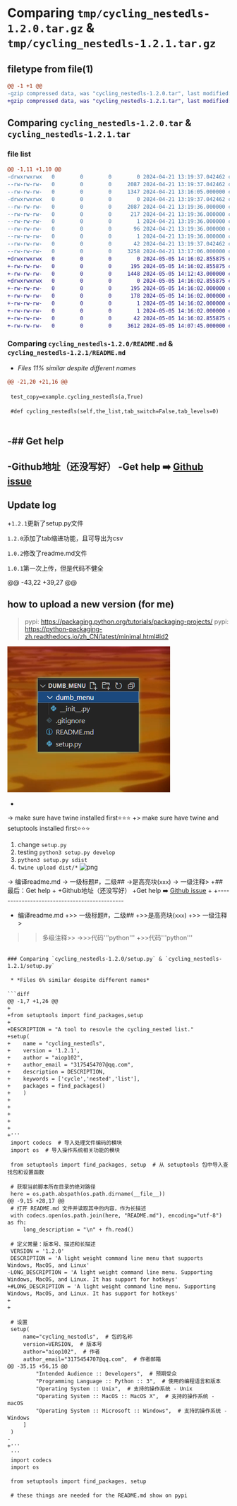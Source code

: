 # Comparing `tmp/cycling_nestedls-1.2.0.tar.gz` & `tmp/cycling_nestedls-1.2.1.tar.gz`

## filetype from file(1)

```diff
@@ -1 +1 @@
-gzip compressed data, was "cycling_nestedls-1.2.0.tar", last modified: Sun Apr 21 13:19:37 2024, max compression
+gzip compressed data, was "cycling_nestedls-1.2.1.tar", last modified: Sun May  5 14:16:02 2024, max compression
```

## Comparing `cycling_nestedls-1.2.0.tar` & `cycling_nestedls-1.2.1.tar`

### file list

```diff
@@ -1,11 +1,10 @@
-drwxrwxrwx   0        0        0        0 2024-04-21 13:19:37.042462 cycling_nestedls-1.2.0/
--rw-rw-rw-   0        0        0     2087 2024-04-21 13:19:37.042462 cycling_nestedls-1.2.0/PKG-INFO
--rw-rw-rw-   0        0        0     1347 2024-04-21 13:16:05.000000 cycling_nestedls-1.2.0/README.md
-drwxrwxrwx   0        0        0        0 2024-04-21 13:19:37.042462 cycling_nestedls-1.2.0/cycling_nestedls.egg-info/
--rw-rw-rw-   0        0        0     2087 2024-04-21 13:19:36.000000 cycling_nestedls-1.2.0/cycling_nestedls.egg-info/PKG-INFO
--rw-rw-rw-   0        0        0      217 2024-04-21 13:19:36.000000 cycling_nestedls-1.2.0/cycling_nestedls.egg-info/SOURCES.txt
--rw-rw-rw-   0        0        0        1 2024-04-21 13:19:36.000000 cycling_nestedls-1.2.0/cycling_nestedls.egg-info/dependency_links.txt
--rw-rw-rw-   0        0        0       96 2024-04-21 13:19:36.000000 cycling_nestedls-1.2.0/cycling_nestedls.egg-info/requires.txt
--rw-rw-rw-   0        0        0        1 2024-04-21 13:19:36.000000 cycling_nestedls-1.2.0/cycling_nestedls.egg-info/top_level.txt
--rw-rw-rw-   0        0        0       42 2024-04-21 13:19:37.042462 cycling_nestedls-1.2.0/setup.cfg
--rw-rw-rw-   0        0        0     3258 2024-04-21 13:17:06.000000 cycling_nestedls-1.2.0/setup.py
+drwxrwxrwx   0        0        0        0 2024-05-05 14:16:02.855875 cycling_nestedls-1.2.1/
+-rw-rw-rw-   0        0        0      195 2024-05-05 14:16:02.855875 cycling_nestedls-1.2.1/PKG-INFO
+-rw-rw-rw-   0        0        0     1448 2024-05-05 14:12:43.000000 cycling_nestedls-1.2.1/README.md
+drwxrwxrwx   0        0        0        0 2024-05-05 14:16:02.855875 cycling_nestedls-1.2.1/cycling_nestedls.egg-info/
+-rw-rw-rw-   0        0        0      195 2024-05-05 14:16:02.000000 cycling_nestedls-1.2.1/cycling_nestedls.egg-info/PKG-INFO
+-rw-rw-rw-   0        0        0      178 2024-05-05 14:16:02.000000 cycling_nestedls-1.2.1/cycling_nestedls.egg-info/SOURCES.txt
+-rw-rw-rw-   0        0        0        1 2024-05-05 14:16:02.000000 cycling_nestedls-1.2.1/cycling_nestedls.egg-info/dependency_links.txt
+-rw-rw-rw-   0        0        0        1 2024-05-05 14:16:02.000000 cycling_nestedls-1.2.1/cycling_nestedls.egg-info/top_level.txt
+-rw-rw-rw-   0        0        0       42 2024-05-05 14:16:02.855875 cycling_nestedls-1.2.1/setup.cfg
+-rw-rw-rw-   0        0        0     3612 2024-05-05 14:07:45.000000 cycling_nestedls-1.2.1/setup.py
```

### Comparing `cycling_nestedls-1.2.0/README.md` & `cycling_nestedls-1.2.1/README.md`

 * *Files 11% similar despite different names*

```diff
@@ -21,20 +21,16 @@
 
 test_copy=example.cycling_nestedls(a,True)
 
 #def cycling_nestedls(self,the_list,tab_switch=False,tab_levels=0)
 
 ```
 
-## Get help
-
-Github地址（还没写好）
-Get help ➡️ [Github issue](https://github.com/sgys22/picture_url)
-
 ## Update log
+`1.2.1`更新了setup.py文件
 
 `1.2.0`添加了tab缩进功能，且可导出为csv
 
 `1.0.2`修改了readme.md文件
 
 `1.0.1`第一次上传，但是代码不健全
 
@@ -43,22 +39,27 @@
 ## how to upload a new version (for me)
 
 >pypi: https://packaging.python.org/tutorials/packaging-projects/
 >pypi: https://python-packaging-zh.readthedocs.io/zh_CN/latest/minimal.html#id2
 
 ![png](https://raw.githubusercontent.com/cornradio/imgs/main/20230218220613.png)
 
-
-> make sure have twine installed first⭐⭐⭐
+> make sure have twine and setuptools installed first⭐⭐⭐
 1. change `setup.py`
 2. testing `python3 setup.py develop`
 3. `python3 setup.py sdist`
 4. `twine upload dist/*`
 ![png](E:\ForDocument\Code_items\ForPython\cut_up_04-21_21-14-26.png)
 
-> 编译readme.md
-> 一级标题#，二级##
->是高亮块(`xxx`)
-> 一级注释>
+## 最后：Get help
+
+Github地址（还没写好）
+Get help ➡️ [Github issue](https://github.com/sgys22/picture_url)
+
+---------------------------------------------
+ 编译readme.md
+>> 一级标题#，二级##
+>>是高亮块(`xxx`)
+>> 一级注释>
 >> 多级注释>>
->>>代码'''python'''
+>>代码'''python'''
```

### Comparing `cycling_nestedls-1.2.0/setup.py` & `cycling_nestedls-1.2.1/setup.py`

 * *Files 6% similar despite different names*

```diff
@@ -1,7 +1,26 @@
+
+from setuptools import find_packages,setup
+
+DESCRIPTION = "A tool to resovle the cycling_nested list."
+setup(
+    name = "cycling_nestedls",
+    version = '1.2.1',
+    author = "aiop102",
+    author_email = "3175454707@qq.com",
+    description = DESCRIPTION,
+    keywords = ['cycle','nested','list'],
+    packages = find_packages()
+    )
+
+
+
+
+
+'''
 import codecs  # 导入处理文件编码的模块
 import os  # 导入操作系统相关功能的模块
 
 from setuptools import find_packages, setup  # 从 setuptools 包中导入查找包和设置函数
 
 # 获取当前脚本所在目录的绝对路径
 here = os.path.abspath(os.path.dirname(__file__))
@@ -9,15 +28,17 @@
 # 打开 README.md 文件并读取其中的内容，作为长描述
 with codecs.open(os.path.join(here, "README.md"), encoding="utf-8") as fh:
     long_description = "\n" + fh.read()
 
 # 定义常量：版本号、描述和长描述
 VERSION = '1.2.0'
 DESCRIPTION = 'A light weight command line menu that supports Windows, MacOS, and Linux'
-LONG_DESCRIPTION = 'A light weight command line menu. Supporting Windows, MacOS, and Linux. It has support for hotkeys'
+#LONG_DESCRIPTION = 'A light weight command line menu. Supporting Windows, MacOS, and Linux. It has support for hotkeys'
+
+
 
 # 设置
 setup(
     name="cycling_nestedls",  # 包的名称
     version=VERSION,  # 版本号
     author="aiop102",  # 作者
     author_email="3175454707@qq.com",  # 作者邮箱
@@ -35,15 +56,15 @@
         "Intended Audience :: Developers",  # 预期受众
         "Programming Language :: Python :: 3",  # 使用的编程语言和版本
         "Operating System :: Unix",  # 支持的操作系统 - Unix
         "Operating System :: MacOS :: MacOS X",  # 支持的操作系统 - macOS
         "Operating System :: Microsoft :: Windows",  # 支持的操作系统 - Windows
     ]
 )
-
+'''
 '''
 import codecs
 import os
 
 from setuptools import find_packages, setup
 
 # these things are needed for the README.md show on pypi
```

